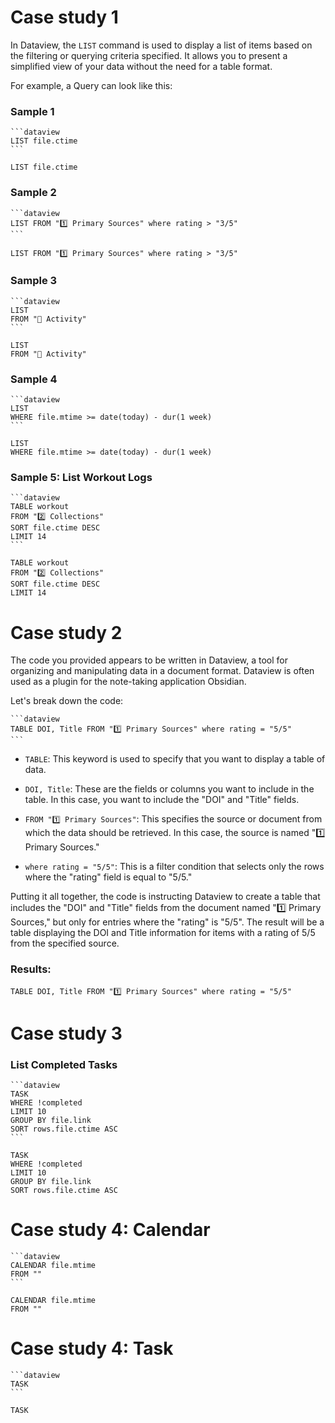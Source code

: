 # Case study 1

In Dataview, the `LIST` command is used to display a list of items based on the filtering or querying criteria specified. It allows you to present a simplified view of your data without the need for a table format.

For example, a Query can look like this:

### Sample 1
````plain
```dataview 
LIST file.ctime
```
````

```dataview 
LIST file.ctime
```

### Sample 2
````plain
```dataview 
LIST FROM "1️⃣ Primary Sources" where rating > "3/5"
```
````

```dataview 
LIST FROM "1️⃣ Primary Sources" where rating > "3/5"
```

### Sample 3
````plain
```dataview
LIST
FROM "📆 Activity"
```
````

```dataview
LIST
FROM "📆 Activity"
```

### Sample 4
````plain
```dataview
LIST
WHERE file.mtime >= date(today) - dur(1 week)
```
````

```dataview
LIST
WHERE file.mtime >= date(today) - dur(1 week)
```

### Sample 5: List Workout Logs
````plain
```dataview
TABLE workout
FROM "2️⃣ Collections"
SORT file.ctime DESC
LIMIT 14
```
````

```dataview
TABLE workout
FROM "2️⃣ Collections"
SORT file.ctime DESC
LIMIT 14
```

# Case study 2
The code you provided appears to be written in Dataview, a tool for organizing and manipulating data in a document format. Dataview is often used as a plugin for the note-taking application Obsidian.

Let's break down the code:
````plain
```dataview 
TABLE DOI, Title FROM "1️⃣ Primary Sources" where rating = "5/5"
```
````
- `TABLE`: This keyword is used to specify that you want to display a table of data.

- `DOI, Title`: These are the fields or columns you want to include in the table. In this case, you want to include the "DOI" and "Title" fields.

- `FROM "1️⃣ Primary Sources"`: This specifies the source or document from which the data should be retrieved. In this case, the source is named "1️⃣ Primary Sources."

- `where rating = "5/5"`: This is a filter condition that selects only the rows where the "rating" field is equal to "5/5."

Putting it all together, the code is instructing Dataview to create a table that includes the "DOI" and "Title" fields from the document named "1️⃣ Primary Sources," but only for entries where the "rating" is "5/5". The result will be a table displaying the DOI and Title information for items with a rating of 5/5 from the specified source.

### Results:
```dataview 
TABLE DOI, Title FROM "1️⃣ Primary Sources" where rating = "5/5"
```

# Case study 3

### List Completed Tasks
````plain
```dataview
TASK
WHERE !completed
LIMIT 10
GROUP BY file.link
SORT rows.file.ctime ASC
```
````

```dataview
TASK
WHERE !completed
LIMIT 10
GROUP BY file.link
SORT rows.file.ctime ASC
```

# Case study 4: Calendar
````plain
```dataview
CALENDAR file.mtime
FROM ""
```
````

```dataview
CALENDAR file.mtime
FROM ""
```

# Case study 4: Task
````plain
```dataview
TASK
```
````

```dataview
TASK
```